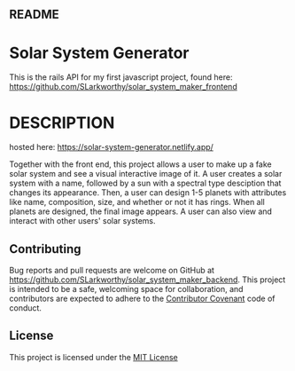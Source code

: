 ## README

# Solar System Generator

This is the rails API for my first javascript project, found here: https://github.com/SLarkworthy/solar_system_maker_frontend

# DESCRIPTION
hosted here: https://solar-system-generator.netlify.app/

Together with the front end, this project allows a user to make up a fake solar system and see a visual interactive image of it. A user creates a solar system with a name, followed by a sun with a spectral type desciption that changes its appearance. Then, a user can design 1-5 planets with attributes like name, composition, size, and whether or not it has rings. When all planets are designed, the final image appears. A user can also view and interact with other users' solar systems. 

## Contributing

Bug reports and pull requests are welcome on GitHub at https://github.com/SLarkworthy/solar_system_maker_backend. This project is intended to be a safe, welcoming space for collaboration, and contributors are expected to adhere to the [Contributor Covenant](https://www.contributor-covenant.org/) code of conduct.

## License

This project is licensed under the [MIT License](https://opensource.org/licenses/MIT)

